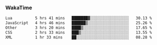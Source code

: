 ### WakaTime

<!--START_SECTION:waka-->

```txt
Lua          5 hrs 41 mins   ███████▓░░░░░░░░░░░░░░░░░   30.13 %
JavaScript   4 hrs 46 mins   ██████▒░░░░░░░░░░░░░░░░░░   25.26 %
Other        3 hrs 20 mins   ████▒░░░░░░░░░░░░░░░░░░░░   17.65 %
CSS          2 hrs 33 mins   ███▒░░░░░░░░░░░░░░░░░░░░░   13.55 %
XML          1 hr 33 mins    ██░░░░░░░░░░░░░░░░░░░░░░░   08.28 %
```

<!--END_SECTION:waka-->
